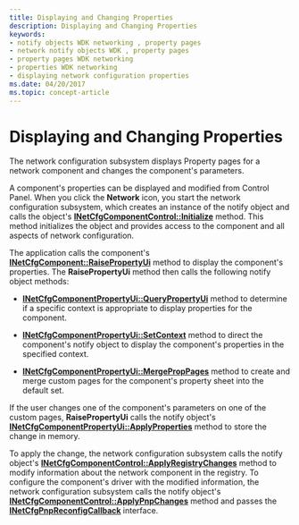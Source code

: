 ```yaml
---
title: Displaying and Changing Properties
description: Displaying and Changing Properties
keywords:
- notify objects WDK networking , property pages
- network notify objects WDK , property pages
- property pages WDK networking
- properties WDK networking
- displaying network configuration properties
ms.date: 04/20/2017
ms.topic: concept-article
---
```


# Displaying and Changing Properties





The network configuration subsystem displays Property pages for a network component and changes the component's parameters.

A component's properties can be displayed and modified from Control Panel. When you click the **Network** icon, you start the network configuration subsystem, which creates an instance of the notify object and calls the object's [**INetCfgComponentControl::Initialize**](/previous-versions/windows/hardware/network/ff547729(v=vs.85)) method. This method initializes the object and provides access to the component and all aspects of network configuration.

The application calls the component's [**INetCfgComponent::RaisePropertyUi**](/previous-versions/windows/hardware/network/ff547895(v=vs.85)) method to display the component's properties. The **RaisePropertyUi** method then calls the following notify object methods:

-   [**INetCfgComponentPropertyUi::QueryPropertyUi**](/previous-versions/windows/hardware/network/ff547749(v=vs.85)) method to determine if a specific context is appropriate to display properties for the component.

-   [**INetCfgComponentPropertyUi::SetContext**](/previous-versions/windows/hardware/network/ff547752(v=vs.85)) method to direct the component's notify object to display the component's properties in the specified context.

-   [**INetCfgComponentPropertyUi::MergePropPages**](/previous-versions/windows/hardware/network/ff547746(v=vs.85)) method to create and merge custom pages for the component's property sheet into the default set.

If the user changes one of the component's parameters on one of the custom pages, **RaisePropertyUi** calls the notify object's [**INetCfgComponentPropertyUi::ApplyProperties**](/previous-versions/windows/hardware/network/ff547741(v=vs.85)) method to store the change in memory.

To apply the change, the network configuration subsystem calls the notify object's [**INetCfgComponentControl::ApplyRegistryChanges**](/previous-versions/windows/hardware/network/ff547727(v=vs.85)) method to modify information about the network component in the registry. To configure the component's driver with the modified information, the network configuration subsystem calls the notify object's [**INetCfgComponentControl::ApplyPnpChanges**](/previous-versions/windows/hardware/network/ff547726(v=vs.85)) method and passes the [**INetCfgPnpReconfigCallback**](/previous-versions/windows/hardware/network/ff547935(v=vs.85)) interface.

 


